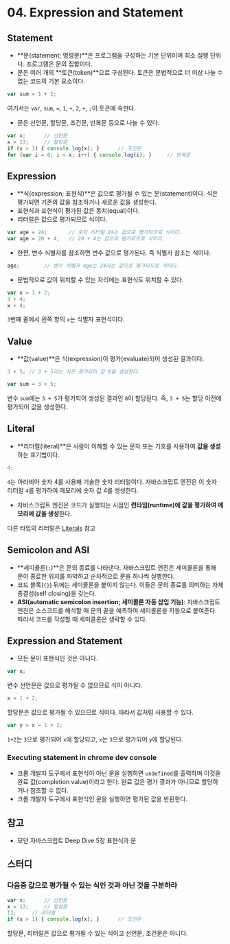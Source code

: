 # 04. Expression and Statement

## Statement

- **문(statement; 명령문)**은 프로그램을 구성하는 기본 단위이며 최소 실행 단위다. 프로그램은 문의 집합이다.
- 문은 여러 개의 **토큰(token)**으로 구성된다. 토큰은 문법적으로 더 이상 나눌 수 없는 코드의 기본 요소이다.

```js
var sum = 1 + 2;
```

여기서는 `var`, `sum`, `=`, `1`, `+`, `2`, `+`, `;`이 토큰에 속한다.

- 문은 선언문, 할당문, 조건문, 반복문 등으로 나눌 수 있다.

```js
var x;		// 선언문
x = 13;		// 할당문
if (x > 1) { console.log(x); }		// 조건문
for (var i = 0; i < x; i++) { console.log(i); }		// 반복문
```



## Expression

- **식(expression; 표현식)**은 값으로 평가될 수 있는 문(statement)이다. 식은 평가되면 기존의 값을 참조하거나 새로운 값을 생성한다.
- 표현식과 표현식이 평가된 값은 동치(equal)이다.
- 리터럴은 값으로 평가되므로 식이다.

```js
var age = 24;		// 숫자 리터럴 24는 값으로 평가되므로 식이다.
var age = 20 + 4;	// 20 + 4는 값으로 평가되므로 식이다.
```

- 한편, 변수 식별자를 참조하면 변수 값으로 평가된다. 즉 식별자 참조는 식이다.

```js
age;		// 변수 식별자 age는 24라는 값으로 평가되므로 식이다.
```

- 문법적으로 값이 위치할 수 있는 자리에는 표현식도 위치할 수 있다.

```js
var x = 1 + 2;
3 + 4;
x + 4;
```

`3`번째 줄에서 왼쪽 항의 `x`는 식별자 표현식이다.



## Value

- **값(value)**은 식(expression)이 평가(evaluate)되어 생성된 결과이다. 

```js
3 + 5; // 3 + 5라는 식은 평가되어 값 8을 생성한다.
```

```javascript
var sum = 3 + 5;
```

변수 `sum`에는 `3 + 5`가 평가되어 생성된 결과인 `8`이 할당된다. 즉, `3 + 5`는 할당 이전에 평가되어 값을 생성한다.



## Literal

- **리터럴(literal)**은 사람이 이해할 수 있는 문자 또는 기호를 사용하여 **값을 생성**하는 표기법이다.

```javascript
4;
```

`4`는 아라비아 숫자 4를 사용해  기술한 숫자 리터럴이다. 자바스크립트 엔진은 이 숫자 리터럴 `4`를 평가하여 메모리에 숫자 값 4를 생성한다.

- 자바스크립트 엔진은 코드가 실행되는 시점인 **런타임(runtime)에 값을 평가하여 메모리에 값을 생성**한다.



다른 타입의 리터럴은 [Literals](https://github.com/leegwae/study-javascript/blob/main/Literals.md) 참고



## Semicolon and ASI

- **세미콜론(`;`)**은 문의 종료를 나타낸다. 자바스크립트 엔진은 세미콜론을 통해 문이 종료한 위치를 파악하고 순차적으로 문을 하나씩 실행한다.
- 코드 블록(`{}`) 뒤에는 세미콜론을 붙이지 않는다. 이들은 문의 종료를 의미하는 자체 종결성(self closing)을 갖는다.
- **ASI(automatic semicolon insertion; 세미콜론 자동 삽입 기능)**: 자바스크립트 엔진은 소스코드를 해석할 때 문의 끝을 예측하여 세미콜론을 자동으로 붙여준다. 따라서 코드를 작성할 때 세미콜론은 생략할 수 있다.



## Expression and Statement

- 모든 문이 표현식인 것은 아니다.

```js
var x;
```

변수 선언문은 값으로 평가될 수 없으므로 식이 아니다.

```js
x = 1 + 2;
```

할당문은 값으로 평가될 수 있으므로 식이다. 따라서 값처럼 사용할 수 있다.

```js
var y = x = 1 + 2;
```

`1+2`는 `3`으로 평가되어 `x`에 할당되고, `x`는 `3`으로 평가되어 `y`에 할당된다.



### Executing statement in chrome dev console

- 크롬 개발자 도구에서 표현식이 아닌 문을 실행하면 `undefined`를 출력하며 이것을 완료 값(completion value)이라고 한다. 완료 값은 평가 결과가 아니므로 할당하거나 참조할 수 없다.
- 크롬 개발자 도구에서 표현식인 문을 실행하면 평가된 값을 반환한다.



## 참고

- 모던 자바스크립트 Deep Dive 5장 표현식과 문



## 스터디

### 다음중 값으로 평가될 수 있는 식인 것과 아닌 것을 구분하라

```javascript
var x;		// 선언문
x = 13;		// 할당문
13;		// 리터럴
if (x > 1) { console.log(x); }		// 조건문
```

할당문, 리터럴은 값으로 평가될 수 있는 식이고 선언문, 조건문은 아니다.